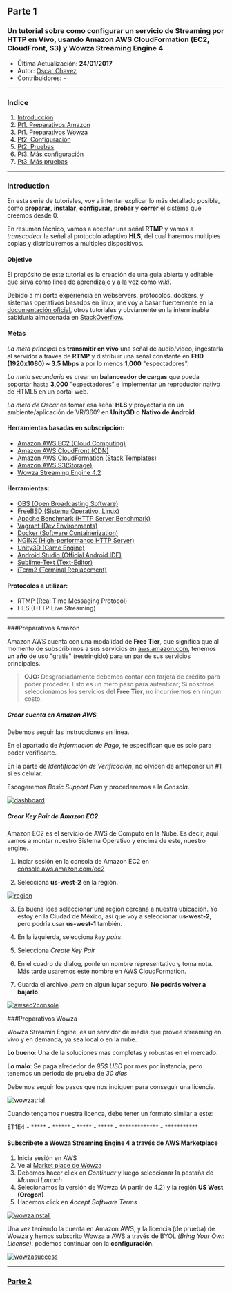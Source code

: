 ## Parte 1

### Un tutorial sobre como configurar un servicio de Streaming por HTTP en Vivo, usando Amazon AWS CloudFormation (EC2, CloudFront, S3) y Wowza Streaming Engine 4

- Última Actualización: **24/01/2017**
- Autor: [Oscar Chavez](http://oscarchavez.me)
- Contribuidores: - 

---
### Indice

1. [Introducción](#intro)
2. [Pt1. Preparativos Amazon](#pre1)
3. [Pt1. Preparativos Wowza](#pre2)
3. [Pt2. Configuración](#config1)
4. [Pt2. Pruebas](#test1)
5. [Pt3. Más configuración](#config2)
6. [Pt3. Más pruebas](#test2)

---

### Introduction <a name="intro"></a>

En esta serie de tutoriales, voy a intentar explicar lo más detallado posible, como **preparar**, **instalar**, **configurar**, **probar** y **correr** el sistema que creemos desde 0.

En resumen técnico, vamos a aceptar una señal **RTMP** y vamos a *transcodear* la señal al protocolo adaptivo **HLS**, del cual haremos multiples copias y distribuiremos a multiples dispositivos.

#### Objetivo

El propósito de este tutorial es la creación de una guia abierta y editable que sirva como linea de aprendizaje y a la vez como *wiki*.

Debido a mi corta experiencia en webservers, protocolos, dockers, y sistemas operativos basados en linux, me voy a basar fuertemente en la [documentación oficial](http://docs.aws.amazon.com), otros tutoriales y obviamente en la interminable sabiduría almacenada en [StackOverflow](http://stackoverflow.com).


#### Metas

*La meta principal* es **transmitir en vivo** una señal de audio/video, ingestarla al servidor a través de **RTMP** y distribuir una señal constante en **FHD (1920x1080) ~ 3.5 Mbps** a por lo menos **1,000** "espectadores". 

*La meta secundaria* es crear un **balanceador de cargas** que pueda soportar hasta **3,000** "espectadores" e implementar un reproductor nativo de HTML5 en un portal web.

*La meta de Oscar* es tomar esa señal **HLS** y proyectarla en un ambiente/aplicación de VR/360º en **Unity3D** o **Nativo de Android**

#### Herramientas basadas en subscripción:

- [Amazon AWS EC2 (Cloud Computing)](https://aws.amazon.com/ec2/)
- [Amazon AWS CloudFront (CDN)](https://aws.amazon.com/cloudfront/)
- [Amazon AWS CloudFormation (Stack Templates)](http://aws.amazon.com/cloudformation)
- [Amazon AWS S3(Storage)](https://aws.amazon.com/s3/)
- [Wowza Streaming Engine 4.2](https://www.wowza.com/products/streaming-engine)

#### Herramientas:

- [OBS (Open Broadcasting Software)](https://obsproject.com/)
- [FreeBSD (Sistema Operativo, Linux)](https://www.freebsd.org/)
- [Apache Benchmark (HTTP Server Benchmark)](https://httpd.apache.org/docs/2.4/programs/ab.html)
- [Vagrant (Dev Environments)](https://www.vagrantup.com/)
- [Docker (Software Containerization)](https://www.docker.com/)
- [NGINX (High-performance HTTP Server)](https://www.nginx.com/resources/wiki/)
- [Unity3D (Game Engine)]()
- [Android Studio (Official Android IDE)](https://developer.android.com/studio/index.html?gclid=Cj0KEQiAk5zEBRD9lfno2dek0tsBEiQAWVKyuIwqlP3kM0FNPrfrwoGVSghwcXSxzO05pSDK1YoyvXUaArji8P8HAQ)
- [Sublime-Text (Text-Editor)](https://www.sublimetext.com/)
- [iTerm2 (Terminal Replacement)](https://www.iterm2.com/)

#### Protocolos a utilizar:

- RTMP (Real Time Messaging Protocol)
- HLS (HTTP Live Streaming)

---

###Preparativos Amazon <a name="pre1"></a>

Amazon AWS cuenta con una modalidad de **Free Tier**, que significa que al momento de subscribirnos a sus servicios en [aws.amazon.com](http://aws.amazon.com), tenemos **un año** de uso "gratis" (restringido) para un par de sus servicios principales.

> **OJO:** Desgraciadamente debemos contar con tarjeta de crédito para poder proceder. Esto es un mero paso para autenticar; Si nosotros seleccionamos los servicios del **Free Tier**, no incurriremos en ningun costo.

##### Crear cuenta en Amazon AWS

Debemos seguir las instrucciones en linea.

En el apartado de *Informacion de Pago*, te especifican que es solo para poder verificarte.

En la parte de *Identificación de Verificación*, no olviden de anteponer un #1 si es celular.

Escogeremos *Basic Support Plan* y procederemos a la *Consola*.

[![dashboard](http://www.vectorthree.com/ocr/oscarchavez/img/livestreaming/1.png)](http://www.vectorthree.com/ocr/oscarchavez/img/livestreaming/1.png)

##### Crear Key Pair de Amazon EC2

Amazon EC2 es el servicio de AWS de Computo en la Nube. Es decir, aquí vamos a montar nuestro Sistema Operativo y encima de este, nuestro engine.

1. Inciar sesión en la consola de Amazon EC2 en [console.aws.amazon.com/ec2](https://console.aws.amazon.com/ec2/)

2. Selecciona **us-west-2** en la región.

[![region](http://www.vectorthree.com/ocr/oscarchavez/img/livestreaming/2_1.png)](http://www.vectorthree.com/ocr/oscarchavez/img/livestreaming/2_1.png)

3. Es buena idea seleccionar una región cercana a nuestra ubicación. Yo estoy en la Ciudad de México, así que voy a seleccionar **us-west-2**, pero podría usar **us-west-1** también.

3. En la izquierda, selecciona *key pairs*.

4. Selecciona *Create Key Pair*

5. En el cuadro de dialog, ponle un nombre representativo y toma nota. Más tarde usaremos este nombre en AWS CloudFormation.

6. Guarda el archivo *.pem* en algun lugar seguro. **No podrás volver a bajarlo**

[![awsec2console](http://www.vectorthree.com/ocr/oscarchavez/img/livestreaming/2_2.png)](http://www.vectorthree.com/ocr/oscarchavez/img/livestreaming/2_2.png)

###Preparativos Wowza <a name="pre2"></a>

Wowza Streamin Engine, es un servidor de media que provee streaming en vivo y en demanda, ya sea local o en la nube. 

**Lo bueno**: Una de la soluciones más completas y robustas en el mercado.
 
**Lo malo**: Se paga alrededor de *95$ USD* por mes por instancia, pero tenemos un periodo de prueba de *30 días*

Debemos seguir los pasos que nos indiquen para conseguir una licencia.

[![wowzatrial](http://www.vectorthree.com/ocr/oscarchavez/img/livestreaming/3.png)](http://www.vectorthree.com/ocr/oscarchavez/img/livestreaming/3.png)

Cuando tengamos nuestra licenca, debe tener un formato similar a este:

ET1E4 - ***** - ****** - ***** - ***** - ************* - ***********

#### Subscribete a Wowza Streaming Engine 4 a través de AWS Marketplace

1. Inicia sesión en AWS
2. Ve al [Market place de Wowza](https://aws.amazon.com/marketplace/pp/B013FEULQA)
3. Debemos hacer click en *Continuar* y luego seleccionar la pestaña de *Manual Launch*
4. Selecionamos la versión de Wowza (A partir de 4.2) y la región **US West (Oregon)**
5. Hacemos click en *Accept Software Terms*

[![wowzainstall](http://www.vectorthree.com/ocr/oscarchavez/img/livestreaming/4-1.png)](http://www.vectorthree.com/ocr/oscarchavez/img/livestreaming/4-1.png)

Una vez teniendo la cuenta en Amazon AWS, y la licencia (de prueba) de Wowza y hemos subscrito Wowza a AWS a través de BYOL *(Bring Your Own License)*, podemos continuar con la **configuración**.

[![wowzasuccess](http://www.vectorthree.com/ocr/oscarchavez/img/livestreaming/4-2.png)](http://www.vectorthree.com/ocr/oscarchavez/img/livestreaming/4-2.png)

---

### [Parte 2](http://www.oscarchavez.me/posts/creando-un-sistema-de-transmision-en-vivo-2)